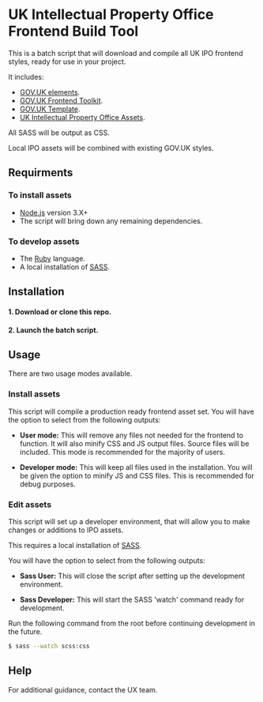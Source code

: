 # UK Intellectual Property Office Frontend Build Tool

This is a batch script that will download and compile all UK IPO frontend styles, ready for use in your project.

It includes:
- <a href="https://github.com/alphagov/govuk_elements">GOV.UK elements</a>.
- <a href="https://github.com/alphagov/govuk_frontend_toolkit">GOV.UK Frontend Toolkit</a>.
- <a href="https://github.com/alphagov/govuk_template">GOV.UK Template</a>.
- <a href="https://github.com/intellectual-property-office/Assets">UK Intellectual Property Office Assets</a>.

All SASS will be output as CSS. 

Local IPO assets will be combined with existing GOV.UK styles. 

## Requirments

### To install assets
* <a href="https://nodejs.org/en/">Node.js</a> version 3.X+
* The script will bring down any remaining dependencies. 

### To develop assets
* The <a href="https://rubyinstaller.org/">Ruby</a> language.
* A local installation of <a href="http://sass-lang.com/">SASS</a>.

## Installation 

#### 1. Download or clone this repo.
#### 2. Launch the batch script.

## Usage

There are two usage modes available.

### Install assets

This script will compile a production ready frontend asset set. You will have the option to select from the following outputs:

* <b>User mode:</b> This will remove any files not needed for the frontend to function. It will also minify CSS and JS output files. Source files will be included. This mode is recommended for the majority of users.

* <b>Developer mode:</b> This will keep all files used in the installation. You will be given the option to minify JS and CSS files. This is recommended for debug purposes. 

### Edit assets

This script will set up a developer environment, that will allow you to make changes or additions to IPO assets.

This requires a local installation of <a href="http://sass-lang.com/">SASS</a>.

You will have the option to select from the following outputs:

* <b>Sass User:</b> This will close the script after setting up the development environment.

* <b>Sass Developer:</b> This will start the SASS 'watch' command ready for development.

Run the following command from the root before continuing development in the future.

```sh
$ sass --watch scss:css
```

## Help

For additional guidance, contact the UX team.
